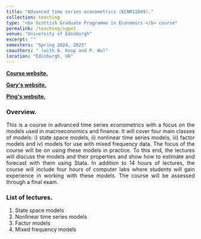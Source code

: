 ```yaml
---
title: "Advanced time series econometrics (ECNM11049)."
collection: teaching
type: "<b> Scottish Graduate Programme in Economics </b> course"
permalink: /teaching/sgpe1
venue: "University of Edinburgh"
excerpt: ""
semesters: "Spring 2024, 2025"
coauthors: " (with G. Koop and P. Wu)"
location: "Edinburgh, UK"
---
```


[**Course website.**](https://sites.google.com/site/garykoop/teaching/sgpe-atse)

[**Gary's website.**](https://sites.google.com/site/garykoop/)

[**Ping's website.**](https://pingwu.org)

### Overview.
<p align="justify"> This is a course in advanced time series econometrics with a focus on the models used in macroeconomics and finance. It will cover four main classes of models: i) state space models, ii) nonlinear time series models, iii) factor models and iv) models for use with mixed frequency data. The focus of the course will be on using these models in practice. To this end, the lectures will discuss the models and their properties and show how to estimate and forecast with them using Stata. In addition to 14 hours of lectures, the course will include four hours of computer labs where students will gain experience in working with these models. The course will be assessed through a final exam.
 </p>


### List of lectures.
1. State space models
2. Nonlinear time series models
3. Factor models
4. Mixed frequency models
